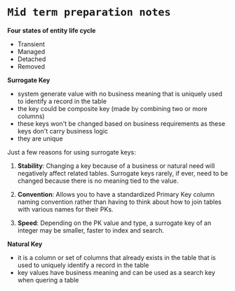 # ```Mid term preparation notes ```


**Four states of entity life cycle**
- Transient
- Managed
- Detached
- Removed

**Surrogate Key**
- system generate value with no business meaning that is uniquely used to identify a record in the table
- the key could be composite key (made by combining two or more columns)
- these keys won't be changed based on business requirements as these keys don't carry business logic
- they are unique

Just a few reasons for using surrogate keys:

1. **Stability**: Changing a key because of a business or natural need will negatively affect related tables. Surrogate keys rarely, if ever, need to be changed because there is no meaning tied to the value.

2. **Convention**: Allows you to have a standardized Primary Key column naming convention rather than having to think about how to join tables with various names for their PKs.

3. **Speed**: Depending on the PK value and type, a surrogate key of an integer may be smaller, faster to index and search.

**Natural Key**
- it is a column or set of columns that already exists in the table that is used to uniquely identify a record in the table
- key values have business meaning and can be used as a search key when quering a table
